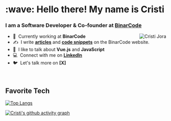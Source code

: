 
<h1 align="left" id="suhailkakar-title">:wave: Hello there! My name is Cristi</h1>
<h3 align="left">I am a Software Developer & Co-founder at <a href="https://github.com/BinarCode">BinarCode</a> </h3>


<a href="#cristijora-title">
  <img src="https://github-readme-stats.vercel.app/api?username=cristijora&show_icons=true&count_private=true&include_all_commits=true&bg_color=0b2438&text_color=ffff&&title_color=ff6b6b&icon_color=ff6b6b&hide_border=true" alt="Cristi Jora" align="right" />
</a>

- :office: &nbsp;Currently working at **BinarCode**
- :writing_hand: &nbsp;I write **[articles]** and **[code snippets]** on the BinarCode website.
- :speech_balloon: &nbsp;I like to talk about **Vue.js** and **JavaScript**
- :computer: &nbsp;Connect with me on **[LinkedIn]**
- :bird: &nbsp;Let's talk more on **[X]**

<br>

<h2 align="left" id="suhailkakar-tech">Favorite Tech</h2>

[![Top Langs](https://github-readme-stats.vercel.app/api/top-langs/?username=cristijora&show_icons=true&count_private=true&include_all_commits=true&bg_color=0b2438&text_color=ffff&&title_color=ff6b6b&icon_color=ff6b6b&hide_border=true
)](https://github.com/cristijora)



[linkedin]: https://www.linkedin.com/in/cristi-jora-305355101/ "LinkedIn"
[twitter]: https://twitter.com/jora_cristi "Twitter"
[articles]: https://www.binarcode.com/blog?tag=vuejs "Articles"
[code snippets]: https://www.binarcode.com/resources "Code Snippets"

[![Cristi's github activity graph](https://activity-graph.herokuapp.com/graph?username=cristijora&bg_color=0b2438&color=ffff&line=ff6b6b&point=ff6b6b&hide_border=true)](https://github.com/cristijora)




